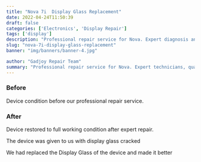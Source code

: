 ```yaml
---
title: "Nova 7i  Display Glass Replacement"
date: 2022-04-24T11:50:39
draft: false
categories: ['Electronics', 'Display Repair']
tags: ['display']
description: "Professional repair service for Nova. Expert diagnosis and quality repairs in Bangalore."
slug: "nova-7i-display-glass-replacement"
banner: "img/banners/banner-4.jpg"

author: "Gadjoy Repair Team"
summary: "Professional repair service for Nova. Expert technicians, quality parts, warranty included."
---
```


### Before

Device condition before our professional repair service.

### After

Device restored to full working condition after expert repair.

The device was given to us with display glass cracked

We had replaced the Display Glass of the device and made it better